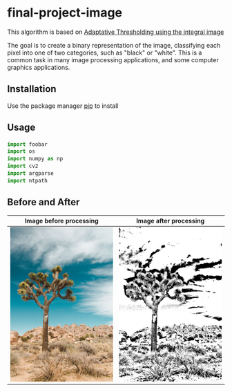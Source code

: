 # final-project-image

This algorithm is based on [Adaptative Thresholding using the integral image](https://drive.google.com/file/d/115HmedlQuSfRsah6hVSdbJGE1afNXR-0/view)

The goal is to create a binary representation of the image, classifying each pixel into one of two categories, such as "black" or "white". This is a common task in many image processing applications, and some computer graphics applications. 


## Installation

Use the package manager [pip](https://pip.pypa.io/en/stable/) to install 


## Usage

```python
import foobar
import os
import numpy as np
import cv2
import argparse
import ntpath

```
## Before and After
Image before processing             |  Image after processing
:-------------------------:|:-------------------------:
![](https://github.com/IslambekToibazar/final-project-image/blob/main/2.jpg)  |  ![](https://github.com/IslambekToibazar/final-project-image/blob/main/2_bin.jpg)

